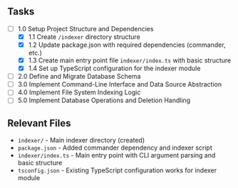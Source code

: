## Tasks

- [ ] 1.0 Setup Project Structure and Dependencies
  - [x] 1.1 Create `/indexer` directory structure
  - [x] 1.2 Update package.json with required dependencies (commander, etc.)
  - [x] 1.3 Create main entry point file `indexer/index.ts` with basic structure
  - [x] 1.4 Set up TypeScript configuration for the indexer module
- [ ] 2.0 Define and Migrate Database Schema
- [ ] 3.0 Implement Command-Line Interface and Data Source Abstraction
- [ ] 4.0 Implement File System Indexing Logic
- [ ] 5.0 Implement Database Operations and Deletion Handling

## Relevant Files

- `indexer/` - Main indexer directory (created)
- `package.json` - Added commander dependency and indexer script
- `indexer/index.ts` - Main entry point with CLI argument parsing and basic structure
- `tsconfig.json` - Existing TypeScript configuration works for indexer module
